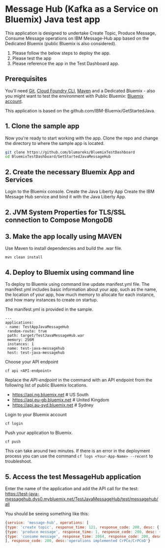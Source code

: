 # Message Hub (Kafka as a Service on Bluemix) Java test app
This application is designed to undertake Create Topic, Produce Message, Consume Message operations on IBM Message-Hub app based on the Dedicated Bluemix (public Bluemix is also considered).

1. Please follow the below steps to deploy the app.
2. Please test the app
3. Please reference the app in the Test Dashboard app.

## Prerequisites

You'll need [Git](https://git-scm.com/downloads), [Cloud Foundry CLI](https://github.com/cloudfoundry/cli#downloads), [Maven](https://maven.apache.org/download.cgi) and a Dedicated Bluemix - also you might want to test the environment with Public Bluemix: [Bluemix account](https://console.ng.bluemix.net/registration/).

This application is based on the github.com/IBM-Bluemix/GetStartedJava.

## 1. Clone the sample app

Now you're ready to start working with the app. Clone the repo and change the directory to where the sample app is located.
  ```bash
  git clone https://github.com/blumareks/BluemixTestDashboard
  cd BluemixTestDashboard/GetStartedJavaMessageHub
  ```

## 2. Create the necessary Bluemix App and Services
Login to the Bluemix console.
Create the Java Liberty App
Create the IBM Message Hub service and bind it with the Java Liberty App. 

## 2. JVM System Properties for TLS/SSL connection to Compose MongoDB

## 3. Make the app locally using MAVEN

Use Maven to install dependencies and build the .war file.

  ```
  mvn clean install
  ```

## 4. Deploy to Bluemix using command line

To deploy to Bluemix using command line update manifest.yml file. 
The manifest.yml includes basic information about your app, such as the name, the location of your app, how much memory to allocate for each instance, and how many instances to create on startup. 

The manifest.yml is provided in the sample.

  ```
  ---
applications:
 - name: TestAppJavaMessageHub
   random-route: true
   path: target/TestJavaMessageHub.war
   memory: 256M
   instances: 1
   name: test-java-messagehub
   host: test-java-messagehub
  ```

Choose your API endpoint
   ```
   cf api <API-endpoint>
   ```

Replace the *API-endpoint* in the command with an API endpoint from the following list of public Bluemix locations.
* https://api.ng.bluemix.net # US South
* https://api.eu-gb.bluemix.net # United Kingdom
* https://api.au-syd.bluemix.net # Sydney

Login to your Bluemix account
  ```
  cf login
  ```

Push your application to Bluemix.
  ```
  cf push
  ```

This can take around two minutes. If there is an error in the deployment process you can use the command `cf logs <Your-App-Name> --recent` to troubleshoot.

## 5. Access the test MessageHub application
Enter the name of the application and add the API call for the test:
https://test-java-messagehub.dys0.mybluemix.net/TestJavaMessageHub/test/messagehub/all

You should be seeing something like this:
```javascript
{service: 'message-hub', operations: [
{type: 'create topic', response_time: 121, response_code: 200, desc: {'Admin REST response': 'no response - the topic has been already created'}},
{type: 'produce message', response_time: 1, response_code: 200, desc: {'Message created': 'Message produced, offset: 523'}},
{type: 'consume message', response_time: 2064, response_code: 200, desc: {'Message consumed': 'Message consumed: ConsumerRecord(topic = test-java-messagehub-topic, partition = 0, offset = 523, CreateTime = 1499458409907, serialized key size = 3, serialized value size = 25, headers = RecordHeaders(headers = [], isReadOnly = false), key = key, value = This is a test message #2)'}}
], response_code: 200, desc:'operations implemented CrPCo/CrPCoD'}
```
